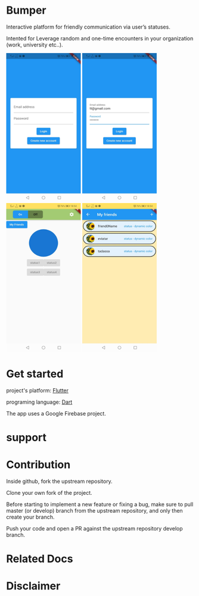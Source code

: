 # Bumper
Interactive platform for friendly communication via user’s statuses.

Intented for Leverage random and one-time encounters in your organization (work, university etc..).

<img src="https://github.com/eviatar-ben/Bumper/blob/master/images/LoginScreen.jpeg" width="200" height="400" />
<img src="https://github.com/eviatar-ben/Bumper/blob/master/images/LoginScreen2.jpeg" width="200" height="400" />
<img src="https://github.com/eviatar-ben/Bumper/blob/master/images/ProfileScreen.jpeg" width="200" height="400" />
<img src="https://github.com/eviatar-ben/Bumper/blob/master/images/UsersFriendsScreen.jpeg" width="200" height="400" />




# Get started

project's platform: [Flutter](https://flutter.dev/docs/get-started/install) 

programing language: [Dart](https://dart.dev/tutorials/server/get-started)

The app uses a Google Firebase project.

# support


# Contribution
Inside github, fork the upstream repository.

Clone your own fork of the project.

Before starting to implement a new feature or fixing a bug, make sure to pull master (or develop) branch from the upstream repository, and only then create your branch.

Push your code and open a PR against the upstream repository develop branch.

# Related Docs



# Disclaimer
